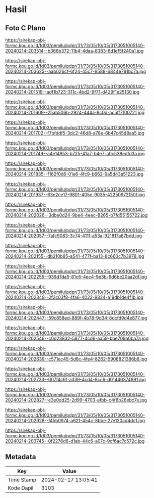 # Hasil

## Foto C Plano

https://sirekap-obj-formc.kpu.go.id/fd03/pemilu/pdpr/31/73/05/10/05/3173051005140-20240214-203514--b366b372-11b4-4daa-8383-6d1ef5f240a1.jpg

https://sirekap-obj-formc.kpu.go.id/fd03/pemilu/pdpr/31/73/05/10/05/3173051005140-20240214-203625--aab026cf-6f24-45c7-9588-6844e791bc7a.jpg

https://sirekap-obj-formc.kpu.go.id/fd03/pemilu/pdpr/31/73/05/10/05/3173051005140-20240214-201519--adf1b723-311c-4bd2-9f71-d429f1e25130.jpg

https://sirekap-obj-formc.kpu.go.id/fd03/pemilu/pdpr/31/73/05/10/05/3173051005140-20240214-201609--25ab506b-2924-444a-8c0d-ac5ff7f00721.jpg

https://sirekap-obj-formc.kpu.go.id/fd03/pemilu/pdpr/31/73/05/10/05/3173051005140-20240214-201702--f7bfddf5-3dc2-46d8-a78e-6b47c45d8aa5.jpg

https://sirekap-obj-formc.kpu.go.id/fd03/pemilu/pdpr/31/73/05/10/05/3173051005140-20240214-201749--a4e14953-b725-41a7-b4e7-a0c538edfd3a.jpg

https://sirekap-obj-formc.kpu.go.id/fd03/pemilu/pdpr/31/73/05/10/05/3173051005140-20240214-201835--f162f0d6-01e6-4fc9-b662-9a5d43a51223.jpg

https://sirekap-obj-formc.kpu.go.id/fd03/pemilu/pdpr/31/73/05/10/05/3173051005140-20240214-201937--63e2ce17-9801-405e-9035-42250972150f.jpg

https://sirekap-obj-formc.kpu.go.id/fd03/pemilu/pdpr/31/73/05/10/05/3173051005140-20240214-202026--3dbe0d24-9be4-4eec-8265-b7fd55155722.jpg

https://sirekap-obj-formc.kpu.go.id/fd03/pemilu/pdpr/31/73/05/10/05/3173051005140-20240214-202057--7afc9083-3c74-411f-a53a-921817a87bdd.jpg

https://sirekap-obj-formc.kpu.go.id/fd03/pemilu/pdpr/31/73/05/10/05/3173051005140-20240214-202155--db210b85-a541-477f-ba13-8c660c7b3978.jpg

https://sirekap-obj-formc.kpu.go.id/fd03/pemilu/pdpr/31/73/05/10/05/3173051005140-20240214-202255--939d7da5-81c6-4ec4-9e3b-6d6be20aa2df.jpg

https://sirekap-obj-formc.kpu.go.id/fd03/pemilu/pdpr/31/73/05/10/05/3173051005140-20240214-202349--2f2c03f8-4fa6-4022-9824-a19db1de4f1b.jpg

https://sirekap-obj-formc.kpu.go.id/fd03/pemilu/pdpr/31/73/05/10/05/3173051005140-20240214-202447--59c858ed-889f-4b78-9d34-8dcfd9d4e877.jpg

https://sirekap-obj-formc.kpu.go.id/fd03/pemilu/pdpr/31/73/05/10/05/3173051005140-20240214-202546--c0d23832-5877-4cd6-aa59-bbe709a0ba7a.jpg

https://sirekap-obj-formc.kpu.go.id/fd03/pemilu/pdpr/31/73/05/10/05/3173051005140-20240214-202639--c571ec45-5d6c-4fe4-8262-5908821386b8.jpg

https://sirekap-obj-formc.kpu.go.id/fd03/pemilu/pdpr/31/73/05/10/05/3173051005140-20240214-202733--007f4c6f-a339-4cd4-8cc6-d01446374891.jpg

https://sirekap-obj-formc.kpu.go.id/fd03/pemilu/pdpr/31/73/05/10/05/3173051005140-20240214-202827--e3e0dd25-2d99-4703-afbb-c4f6b26ebc7e.jpg

https://sirekap-obj-formc.kpu.go.id/fd03/pemilu/pdpr/31/73/05/10/05/3173051005140-20240214-202928--f45b0974-a621-454c-8bbe-27e120ad4dc1.jpg

https://sirekap-obj-formc.kpu.go.id/fd03/pemilu/pdpr/31/73/05/10/05/3173051005140-20240214-203745--0f2276d6-d1ab-44c6-a07c-9cf6ac7c572c.jpg


## Metadata

| Key        | Value               |
| ---------- | ------------------- |
| Time Stamp | 2024-02-17 13:05:41 |
| Kode Dapil | 3103                |



